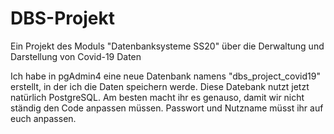 # DBS-Projekt
Ein Projekt des Moduls "Datenbanksysteme SS20" über die Derwaltung und Darstellung von Covid-19 Daten

Ich habe in pgAdmin4 eine neue Datenbank namens "dbs_project_covid19" erstellt, in der ich die Daten speichern werde.
Diese Datebank nutzt jetzt natürlich PostgreSQL.
Am besten macht ihr es genauso, damit wir nicht ständig den Code anpassen müssen.
Passwort und Nutzname müsst ihr auf euch anpassen.